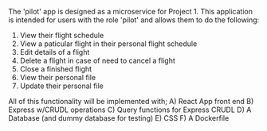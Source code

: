 The 'pilot' app is designed as a microservice for Project 1.  This application is intended for users with the role 'pilot' and allows them to do the following:
1) View their flight schedule
2) View a paticular flight in their personal flight schedule
3) Edit details of a flight
4) Delete a flight in case of need to cancel a flight
5) Close a finished flight
6) View their personal file
7) Update their personal file

All of this functionality will be implemented with;
A) React App front end
B) Express w/CRUDL operations
C) Query functions for Express CRUDL
D) A Database (and dummy database for testing)
E) CSS
F) A Dockerfile 